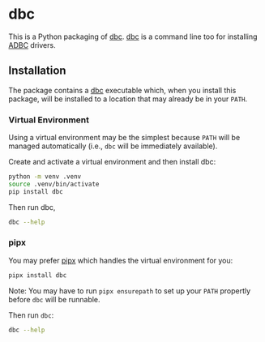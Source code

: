 # dbc

This is a Python packaging of [dbc](https://github.com/columnar-tech/dbc).
[dbc](https://github.com/columnar-tech/dbc) is a command line too for installing [ADBC](https://arrow.apache.org/adbc) drivers.

## Installation

The package contains a [dbc](https://github.com/columnar-tech/dbc) executable which, when you install this package, will be installed to a location that may already be in your `PATH`.

### Virtual Environment

Using a virtual environment may be the simplest because `PATH` will be managed automatically (i.e., `dbc` will be immediately available).

Create and activate a virtual environment and then install dbc:

```sh
python -m venv .venv
source .venv/bin/activate
pip install dbc
```

Then run dbc,

```sh
dbc --help
```

### pipx

You may prefer [pipx](https://pipx.pypa.io/stable/) which handles the virtual environment for you:

```sh
pipx install dbc
```

Note: You may have to run `pipx ensurepath` to set up your `PATH` propertly before `dbc` will be runnable.

Then run `dbc`:

```sh
dbc --help
```
